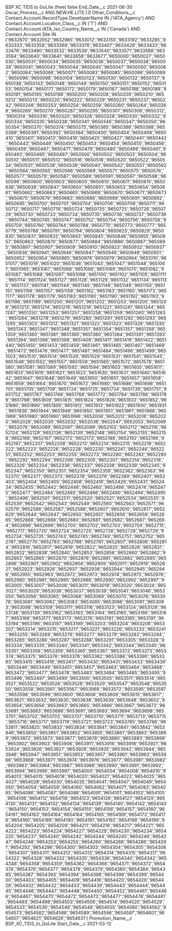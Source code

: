 <?xml version="1.0" encoding="UTF-8"?>
<CustomMetadata xmlns="http://soap.sforce.com/2006/04/metadata" xmlns:xsi="http://www.w3.org/2001/XMLSchema-instance" xmlns:xsd="http://www.w3.org/2001/XMLSchema">
    <label>BSP XC TIDS to GoLite (free)</label>
    <protected>false</protected>
    <values>
        <field>End_Date__c</field>
        <value xsi:type="xsd:date">2021-06-30</value>
    </values>
    <values>
        <field>Oscar_Process__c</field>
        <value xsi:type="xsd:string">ANG.NEW.HE.LITE.1.0</value>
    </values>
    <values>
        <field>Other_Conditions__c</field>
        <value xsi:type="xsd:string">Contact.Account.RecordType.DeveloperName IN (&apos;IATA_Agency&apos;) AND Contact.Account.Location_Class__c IN (&apos;T&apos;) AND Contact.Account.IATA_Iso_Country_Name__c IN (&apos;Canada&apos;) AND Contact.Account.Site IN (&apos;9632870&apos;,&apos;9632952&apos;,&apos;9632985&apos;,&apos;9633012&apos;,&apos;9633155&apos;,&apos;9633192&apos;,&apos;9633285&apos;,&apos;9633333&apos;,&apos;9633358&apos;,&apos;9633369&apos;,&apos;9633376&apos;,&apos;9633407&apos;,&apos;9633428&apos;,&apos;9633433&apos;,&apos;9633476&apos;,&apos;9633490&apos;,&apos;9633532&apos;,&apos;9633539&apos;,&apos;9633540&apos;,&apos;9633571&apos;,&apos;9633588&apos;,&apos;9633594&apos;,&apos;9633640&apos;,&apos;9633641&apos;,&apos;9633658&apos;,&apos;9633677&apos;,&apos;9650000&apos;,&apos;9650027&apos;,&apos;9650030&apos;,&apos;9650031&apos;,&apos;9650034&apos;,&apos;9650035&apos;,&apos;9650036&apos;,&apos;9650037&apos;,&apos;9650038&apos;,&apos;9650039&apos;,&apos;9650041&apos;,&apos;9650043&apos;,&apos;9650044&apos;,&apos;9650045&apos;,&apos;9650047&apos;,&apos;9650050&apos;,&apos;9650062&apos;,&apos;9650064&apos;,&apos;9650066&apos;,&apos;9650071&apos;,&apos;9650083&apos;,&apos;9650085&apos;,&apos;9650086&apos;,&apos;9650089&apos;,&apos;9650096&apos;,&apos;9650098&apos;,&apos;9650104&apos;,&apos;9650123&apos;,&apos;9650130&apos;,&apos;9650132&apos;,&apos;9650137&apos;,&apos;9650138&apos;,&apos;9650143&apos;,&apos;9650148&apos;,&apos;9650149&apos;,&apos;9650150&apos;,&apos;9650151&apos;,&apos;9650152&apos;,&apos;9650153&apos;,&apos;9650154&apos;,&apos;9650171&apos;,&apos;9650172&apos;,&apos;9650179&apos;,&apos;9650187&apos;,&apos;9650188&apos;,&apos;9650189&apos;,&apos;9650191&apos;,&apos;9650195&apos;,&apos;9650196&apos;,&apos;9650200&apos;,&apos;9650208&apos;,&apos;9650209&apos;,&apos;9650210&apos;,&apos;9650212&apos;,&apos;9650213&apos;,&apos;9650220&apos;,&apos;9650222&apos;,&apos;9650229&apos;,&apos;9650231&apos;,&apos;9650237&apos;,&apos;9650242&apos;,&apos;9650248&apos;,&apos;9650253&apos;,&apos;9650254&apos;,&apos;9650259&apos;,&apos;9650260&apos;,&apos;9650264&apos;,&apos;9650268&apos;,&apos;9650269&apos;,&apos;9650270&apos;,&apos;9650287&apos;,&apos;9650295&apos;,&apos;9650301&apos;,&apos;9650306&apos;,&apos;9650312&apos;,&apos;9650314&apos;,&apos;9650316&apos;,&apos;9650320&apos;,&apos;9650326&apos;,&apos;9650328&apos;,&apos;9650330&apos;,&apos;9650332&apos;,&apos;9650334&apos;,&apos;9650335&apos;,&apos;9650338&apos;,&apos;9650341&apos;,&apos;9650346&apos;,&apos;9650347&apos;,&apos;9650350&apos;,&apos;9650354&apos;,&apos;9650370&apos;,&apos;9650374&apos;,&apos;9650375&apos;,&apos;9650385&apos;,&apos;9650386&apos;,&apos;9650388&apos;,&apos;9650389&apos;,&apos;9650391&apos;,&apos;9650392&apos;,&apos;9650394&apos;,&apos;9650400&apos;,&apos;9650404&apos;,&apos;9650408&apos;,&apos;9650410&apos;,&apos;9650411&apos;,&apos;9650413&apos;,&apos;9650419&apos;,&apos;9650425&apos;,&apos;9650427&apos;,&apos;9650441&apos;,&apos;9650442&apos;,&apos;9650443&apos;,&apos;9650448&apos;,&apos;9650450&apos;,&apos;9650453&apos;,&apos;9650454&apos;,&apos;9650455&apos;,&apos;9650456&apos;,&apos;9650459&apos;,&apos;9650467&apos;,&apos;9650471&apos;,&apos;9650479&apos;,&apos;9650480&apos;,&apos;9650489&apos;,&apos;9650491&apos;,&apos;9650493&apos;,&apos;9650495&apos;,&apos;9650497&apos;,&apos;9650500&apos;,&apos;9650502&apos;,&apos;9650503&apos;,&apos;9650504&apos;,&apos;9650510&apos;,&apos;9650511&apos;,&apos;9650512&apos;,&apos;9650516&apos;,&apos;9650518&apos;,&apos;9650520&apos;,&apos;9650522&apos;,&apos;9650524&apos;,&apos;9650531&apos;,&apos;9650538&apos;,&apos;9650539&apos;,&apos;9650540&apos;,&apos;9650542&apos;,&apos;9650551&apos;,&apos;9650562&apos;,&apos;9650564&apos;,&apos;9650565&apos;,&apos;9650566&apos;,&apos;9650569&apos;,&apos;9650571&apos;,&apos;9650575&apos;,&apos;9650576&apos;,&apos;9650577&apos;,&apos;9650579&apos;,&apos;9650587&apos;,&apos;9650589&apos;,&apos;9650591&apos;,&apos;9650597&apos;,&apos;9650598&apos;,&apos;9650599&apos;,&apos;9650600&apos;,&apos;9650603&apos;,&apos;9650605&apos;,&apos;9650610&apos;,&apos;9650611&apos;,&apos;9650615&apos;,&apos;9650636&apos;,&apos;9650638&apos;,&apos;9650647&apos;,&apos;9650650&apos;,&apos;9650651&apos;,&apos;9650653&apos;,&apos;9650654&apos;,&apos;9650661&apos;,&apos;9650662&apos;,&apos;9650663&apos;,&apos;9650665&apos;,&apos;9650669&apos;,&apos;9650670&apos;,&apos;9650671&apos;,&apos;9650673&apos;,&apos;9650675&apos;,&apos;9650679&apos;,&apos;9650683&apos;,&apos;9650686&apos;,&apos;9650689&apos;,&apos;9650691&apos;,&apos;9650692&apos;,&apos;9650695&apos;,&apos;9650700&apos;,&apos;9650701&apos;,&apos;9650704&apos;,&apos;9650706&apos;,&apos;9650708&apos;,&apos;9650711&apos;,&apos;9650712&apos;,&apos;9650717&apos;,&apos;9650719&apos;,&apos;9650724&apos;,&apos;9650725&apos;,&apos;9650725&apos;,&apos;9650728&apos;,&apos;9650729&apos;,&apos;9650730&apos;,&apos;9650733&apos;,&apos;9650734&apos;,&apos;9650735&apos;,&apos;9650736&apos;,&apos;9650737&apos;,&apos;9650739&apos;,&apos;9650744&apos;,&apos;9650745&apos;,&apos;9650747&apos;,&apos;9650752&apos;,&apos;9650754&apos;,&apos;9650756&apos;,&apos;9650758&apos;,&apos;9650759&apos;,&apos;9650760&apos;,&apos;9650764&apos;,&apos;9650768&apos;,&apos;9650770&apos;,&apos;9650773&apos;,&apos;9650777&apos;,&apos;9650779&apos;,&apos;9650788&apos;,&apos;9650791&apos;,&apos;9650794&apos;,&apos;9650804&apos;,&apos;9650825&apos;,&apos;9650829&apos;,&apos;9650830&apos;,&apos;9650831&apos;,&apos;9650832&apos;,&apos;9650843&apos;,&apos;9650845&apos;,&apos;9650846&apos;,&apos;9650855&apos;,&apos;9650857&apos;,&apos;9650863&apos;,&apos;9650870&apos;,&apos;9650877&apos;,&apos;9650884&apos;,&apos;9650886&apos;,&apos;9650887&apos;,&apos;9650895&apos;,&apos;9650897&apos;,&apos;9650907&apos;,&apos;9650909&apos;,&apos;9650910&apos;,&apos;9650923&apos;,&apos;9650932&apos;,&apos;9650937&apos;,&apos;9650938&apos;,&apos;9650941&apos;,&apos;9650946&apos;,&apos;9650947&apos;,&apos;9650948&apos;,&apos;9650949&apos;,&apos;9650951&apos;,&apos;9650952&apos;,&apos;9650954&apos;,&apos;9650965&apos;,&apos;9650978&apos;,&apos;9650979&apos;,&apos;9650984&apos;,&apos;9651010&apos;,&apos;9651017&apos;,&apos;9651019&apos;,&apos;9651020&apos;,&apos;9651036&apos;,&apos;9651043&apos;,&apos;9651047&apos;,&apos;9651048&apos;,&apos;9651061&apos;,&apos;9651065&apos;,&apos;9651067&apos;,&apos;9651068&apos;,&apos;9651069&apos;,&apos;9651069&apos;,&apos;9651070&apos;,&apos;9651082&apos;,&apos;9651087&apos;,&apos;9651088&apos;,&apos;9651097&apos;,&apos;9651098&apos;,&apos;9651100&apos;,&apos;9651102&apos;,&apos;9651105&apos;,&apos;9651111&apos;,&apos;9651114&apos;,&apos;9651124&apos;,&apos;9651127&apos;,&apos;9651128&apos;,&apos;9651129&apos;,&apos;9651132&apos;,&apos;9651134&apos;,&apos;9651135&apos;,&apos;9651137&apos;,&apos;9651141&apos;,&apos;9651144&apos;,&apos;9651145&apos;,&apos;9651148&apos;,&apos;9651149&apos;,&apos;9651150&apos;,&apos;9651151&apos;,&apos;9651156&apos;,&apos;9651157&apos;,&apos;9651158&apos;,&apos;9651162&apos;,&apos;9651163&apos;,&apos;9651165&apos;,&apos;9651173&apos;,&apos;9651177&apos;,&apos;9651178&apos;,&apos;9651179&apos;,&apos;9651183&apos;,&apos;9651190&apos;,&apos;9651190&apos;,&apos;9651192&apos;,&apos;9651193&apos;,&apos;9651196&apos;,&apos;9651199&apos;,&apos;9651200&apos;,&apos;9651201&apos;,&apos;9651202&apos;,&apos;9651203&apos;,&apos;9651205&apos;,&apos;9651206&apos;,&apos;9651213&apos;,&apos;9651214&apos;,&apos;9651216&apos;,&apos;9651219&apos;,&apos;9651221&apos;,&apos;9651241&apos;,&apos;9651244&apos;,&apos;9651247&apos;,&apos;9651250&apos;,&apos;9651253&apos;,&apos;9651257&apos;,&apos;9651258&apos;,&apos;9651259&apos;,&apos;9651260&apos;,&apos;9651263&apos;,&apos;9651264&apos;,&apos;9651278&apos;,&apos;9651279&apos;,&apos;9651280&apos;,&apos;9651291&apos;,&apos;9651292&apos;,&apos;9651293&apos;,&apos;9651295&apos;,&apos;9651303&apos;,&apos;9651312&apos;,&apos;9651321&apos;,&apos;9651322&apos;,&apos;9651323&apos;,&apos;9651328&apos;,&apos;9651330&apos;,&apos;9651343&apos;,&apos;9651347&apos;,&apos;9651348&apos;,&apos;9651351&apos;,&apos;9651354&apos;,&apos;9651357&apos;,&apos;9651358&apos;,&apos;9651359&apos;,&apos;9651360&apos;,&apos;9651361&apos;,&apos;9651365&apos;,&apos;9651380&apos;,&apos;9651384&apos;,&apos;9651391&apos;,&apos;9651393&apos;,&apos;9651394&apos;,&apos;9651396&apos;,&apos;9651398&apos;,&apos;9651408&apos;,&apos;9651411&apos;,&apos;9651419&apos;,&apos;9651422&apos;,&apos;9651440&apos;,&apos;9651450&apos;,&apos;9651453&apos;,&apos;9651459&apos;,&apos;9651461&apos;,&apos;9651465&apos;,&apos;9651467&apos;,&apos;9651469&apos;,&apos;9651472&apos;,&apos;9651476&apos;,&apos;9651477&apos;,&apos;9651481&apos;,&apos;9651484&apos;,&apos;9651496&apos;,&apos;9651499&apos;,&apos;9651503&apos;,&apos;9651510&apos;,&apos;9651514&apos;,&apos;9651526&apos;,&apos;9651529&apos;,&apos;9651531&apos;,&apos;9651541&apos;,&apos;9651545&apos;,&apos;9651548&apos;,&apos;9651552&apos;,&apos;9651557&apos;,&apos;9651558&apos;,&apos;9651565&apos;,&apos;9651572&apos;,&apos;9651578&apos;,&apos;9651580&apos;,&apos;9651581&apos;,&apos;9651589&apos;,&apos;9651592&apos;,&apos;9651594&apos;,&apos;9651603&apos;,&apos;9651605&apos;,&apos;9651611&apos;,&apos;9651613&apos;,&apos;9651619&apos;,&apos;9651621&apos;,&apos;9651623&apos;,&apos;9651630&apos;,&apos;9651631&apos;,&apos;9651640&apos;,&apos;9651642&apos;,&apos;9651647&apos;,&apos;9651648&apos;,&apos;9651649&apos;,&apos;9651650&apos;,&apos;9651651&apos;,&apos;9651657&apos;,&apos;9651658&apos;,&apos;9651659&apos;,&apos;9651664&apos;,&apos;9651670&apos;,&apos;9651672&apos;,&apos;9651680&apos;,&apos;9651686&apos;,&apos;9651698&apos;,&apos;9651701&apos;,&apos;9651705&apos;,&apos;9651709&apos;,&apos;9651724&apos;,&apos;9651725&apos;,&apos;9651734&apos;,&apos;9651739&apos;,&apos;9651751&apos;,&apos;9651752&apos;,&apos;9651767&apos;,&apos;9651768&apos;,&apos;9651769&apos;,&apos;9651772&apos;,&apos;9651784&apos;,&apos;9651786&apos;,&apos;9651789&apos;,&apos;9651798&apos;,&apos;9651809&apos;,&apos;9651815&apos;,&apos;9651824&apos;,&apos;9651828&apos;,&apos;9651833&apos;,&apos;9651852&apos;,&apos;9651880&apos;,&apos;9651890&apos;,&apos;9651895&apos;,&apos;9651912&apos;,&apos;9651913&apos;,&apos;9651922&apos;,&apos;9651930&apos;,&apos;9651931&apos;,&apos;9651936&apos;,&apos;9651944&apos;,&apos;9651949&apos;,&apos;9651950&apos;,&apos;9651951&apos;,&apos;9651961&apos;,&apos;9651966&apos;,&apos;9651969&apos;,&apos;9651980&apos;,&apos;9651990&apos;,&apos;9651996&apos;,&apos;9652006&apos;,&apos;9652012&apos;,&apos;9652018&apos;,&apos;9652020&apos;,&apos;9652026&apos;,&apos;9652030&apos;,&apos;9652032&apos;,&apos;9652036&apos;,&apos;9652047&apos;,&apos;9652053&apos;,&apos;9652069&apos;,&apos;9652076&apos;,&apos;9652089&apos;,&apos;9652097&apos;,&apos;9652099&apos;,&apos;9652102&apos;,&apos;9652112&apos;,&apos;9652116&apos;,&apos;9652124&apos;,&apos;9652129&apos;,&apos;9652136&apos;,&apos;9652139&apos;,&apos;9652148&apos;,&apos;9652154&apos;,&apos;9652155&apos;,&apos;9652158&apos;,&apos;9652166&apos;,&apos;9652167&apos;,&apos;9652172&apos;,&apos;9652173&apos;,&apos;9652188&apos;,&apos;9652192&apos;,&apos;9652196&apos;,&apos;9652197&apos;,&apos;9652207&apos;,&apos;9652208&apos;,&apos;9652213&apos;,&apos;9652214&apos;,&apos;9652215&apos;,&apos;9652218&apos;,&apos;9652222&apos;,&apos;9652223&apos;,&apos;9652226&apos;,&apos;9652228&apos;,&apos;9652230&apos;,&apos;9652241&apos;,&apos;9652246&apos;,&apos;9652251&apos;,&apos;9652252&apos;,&apos;9652253&apos;,&apos;9652255&apos;,&apos;9652273&apos;,&apos;9652280&apos;,&apos;9652282&apos;,&apos;9652290&apos;,&apos;9652292&apos;,&apos;9652294&apos;,&apos;9652298&apos;,&apos;9652305&apos;,&apos;9652307&apos;,&apos;9652314&apos;,&apos;9652318&apos;,&apos;9652326&apos;,&apos;9652334&apos;,&apos;9652336&apos;,&apos;9652337&apos;,&apos;9652338&apos;,&apos;9652339&apos;,&apos;9652345&apos;,&apos;9652347&apos;,&apos;9652350&apos;,&apos;9652351&apos;,&apos;9652354&apos;,&apos;9652359&apos;,&apos;9652362&apos;,&apos;9652363&apos;,&apos;9652370&apos;,&apos;9652371&apos;,&apos;9652373&apos;,&apos;9652378&apos;,&apos;9652379&apos;,&apos;9652389&apos;,&apos;9652401&apos;,&apos;9652403&apos;,&apos;9652404&apos;,&apos;9652405&apos;,&apos;9652408&apos;,&apos;9652416&apos;,&apos;9652429&apos;,&apos;9652431&apos;,&apos;9652434&apos;,&apos;9652435&apos;,&apos;9652442&apos;,&apos;9652448&apos;,&apos;9652460&apos;,&apos;9652466&apos;,&apos;9652474&apos;,&apos;9652475&apos;,&apos;9652477&apos;,&apos;9652484&apos;,&apos;9652485&apos;,&apos;9652486&apos;,&apos;9652490&apos;,&apos;9652494&apos;,&apos;9652495&apos;,&apos;9652496&apos;,&apos;9652501&apos;,&apos;9652511&apos;,&apos;9652520&apos;,&apos;9652521&apos;,&apos;9652534&apos;,&apos;9652535&apos;,&apos;9652539&apos;,&apos;9652542&apos;,&apos;9652543&apos;,&apos;9652549&apos;,&apos;9652560&apos;,&apos;9652563&apos;,&apos;9652571&apos;,&apos;9652579&apos;,&apos;9652586&apos;,&apos;9652587&apos;,&apos;9652588&apos;,&apos;9652607&apos;,&apos;9652610&apos;,&apos;9652617&apos;,&apos;9652629&apos;,&apos;9652644&apos;,&apos;9652647&apos;,&apos;9652650&apos;,&apos;9652651&apos;,&apos;9652656&apos;,&apos;9652659&apos;,&apos;9652665&apos;,&apos;9652666&apos;,&apos;9652668&apos;,&apos;9652680&apos;,&apos;9652681&apos;,&apos;9652682&apos;,&apos;9652687&apos;,&apos;9652694&apos;,&apos;9652696&apos;,&apos;9652699&apos;,&apos;9652700&apos;,&apos;9652702&apos;,&apos;9652703&apos;,&apos;9652704&apos;,&apos;9652715&apos;,&apos;9652717&apos;,&apos;9652720&apos;,&apos;9652724&apos;,&apos;9652725&apos;,&apos;9652726&apos;,&apos;9652728&apos;,&apos;9652729&apos;,&apos;9652734&apos;,&apos;9652735&apos;,&apos;9652743&apos;,&apos;9652745&apos;,&apos;9652749&apos;,&apos;9652751&apos;,&apos;9652752&apos;,&apos;9652761&apos;,&apos;9652770&apos;,&apos;9652783&apos;,&apos;9652788&apos;,&apos;9652791&apos;,&apos;9652807&apos;,&apos;9652808&apos;,&apos;9652814&apos;,&apos;9652816&apos;,&apos;9652817&apos;,&apos;9652819&apos;,&apos;9652822&apos;,&apos;9652825&apos;,&apos;9652826&apos;,&apos;9652831&apos;,&apos;9652832&apos;,&apos;9652838&apos;,&apos;9652840&apos;,&apos;9652853&apos;,&apos;9652858&apos;,&apos;9652860&apos;,&apos;9652862&apos;,&apos;9652863&apos;,&apos;9652865&apos;,&apos;9652870&apos;,&apos;9652876&apos;,&apos;9652881&apos;,&apos;9652882&apos;,&apos;9652885&apos;,&apos;9652896&apos;,&apos;9652901&apos;,&apos;9652902&apos;,&apos;9652904&apos;,&apos;9652909&apos;,&apos;9652911&apos;,&apos;9652919&apos;,&apos;9652921&apos;,&apos;9652923&apos;,&apos;9652926&apos;,&apos;9652937&apos;,&apos;9652938&apos;,&apos;9652944&apos;,&apos;9652945&apos;,&apos;9652946&apos;,&apos;9652955&apos;,&apos;9652963&apos;,&apos;9652972&apos;,&apos;9652973&apos;,&apos;9652974&apos;,&apos;9652975&apos;,&apos;9652976&apos;,&apos;9652980&apos;,&apos;9652981&apos;,&apos;9652985&apos;,&apos;9652986&apos;,&apos;9652990&apos;,&apos;9652992&apos;,&apos;9652997&apos;,&apos;9653005&apos;,&apos;9653007&apos;,&apos;9653008&apos;,&apos;9653011&apos;,&apos;9653019&apos;,&apos;9653020&apos;,&apos;9653024&apos;,&apos;9653027&apos;,&apos;9653029&apos;,&apos;9653036&apos;,&apos;9653037&apos;,&apos;9653039&apos;,&apos;9653041&apos;,&apos;9653046&apos;,&apos;9653050&apos;,&apos;9653056&apos;,&apos;9653065&apos;,&apos;9653068&apos;,&apos;9653069&apos;,&apos;9653070&apos;,&apos;9653076&apos;,&apos;9653078&apos;,&apos;9653081&apos;,&apos;9653082&apos;,&apos;9653083&apos;,&apos;9653085&apos;,&apos;9653086&apos;,&apos;9653091&apos;,&apos;9653093&apos;,&apos;9653098&apos;,&apos;9653109&apos;,&apos;9653111&apos;,&apos;9653116&apos;,&apos;9653123&apos;,&apos;9653124&apos;,&apos;9653128&apos;,&apos;9653138&apos;,&apos;9653139&apos;,&apos;9653162&apos;,&apos;9653163&apos;,&apos;9653164&apos;,&apos;9653165&apos;,&apos;9653166&apos;,&apos;9653167&apos;,&apos;9653168&apos;,&apos;9653171&apos;,&apos;9653173&apos;,&apos;9653176&apos;,&apos;9653181&apos;,&apos;9653185&apos;,&apos;9653191&apos;,&apos;9653194&apos;,&apos;9653196&apos;,&apos;9653197&apos;,&apos;9653199&apos;,&apos;9653203&apos;,&apos;9653204&apos;,&apos;9653206&apos;,&apos;9653207&apos;,&apos;9653214&apos;,&apos;9653215&apos;,&apos;9653217&apos;,&apos;9653221&apos;,&apos;9653226&apos;,&apos;9653233&apos;,&apos;9653241&apos;,&apos;9653255&apos;,&apos;9653269&apos;,&apos;9653276&apos;,&apos;9653277&apos;,&apos;9653279&apos;,&apos;9653283&apos;,&apos;9653284&apos;,&apos;9653285&apos;,&apos;9653286&apos;,&apos;9653287&apos;,&apos;9653288&apos;,&apos;9653291&apos;,&apos;9653305&apos;,&apos;9653328&apos;,&apos;9653334&apos;,&apos;9653335&apos;,&apos;9653340&apos;,&apos;9653341&apos;,&apos;9653342&apos;,&apos;9653344&apos;,&apos;9653345&apos;,&apos;9653351&apos;,&apos;9653356&apos;,&apos;9653359&apos;,&apos;9653365&apos;,&apos;9653367&apos;,&apos;9653372&apos;,&apos;9653373&apos;,&apos;9653374&apos;,&apos;9653375&apos;,&apos;9653376&apos;,&apos;9653378&apos;,&apos;9653382&apos;,&apos;9653388&apos;,&apos;9653390&apos;,&apos;9653393&apos;,&apos;9653415&apos;,&apos;9653416&apos;,&apos;9653417&apos;,&apos;9653430&apos;,&apos;9653431&apos;,&apos;9653433&apos;,&apos;9653439&apos;,&apos;9653446&apos;,&apos;9653449&apos;,&apos;9653451&apos;,&apos;9653457&apos;,&apos;9653463&apos;,&apos;9653464&apos;,&apos;9653468&apos;,&apos;9653472&apos;,&apos;9653477&apos;,&apos;9653478&apos;,&apos;9653483&apos;,&apos;9653484&apos;,&apos;9653485&apos;,&apos;9653495&apos;,&apos;9653496&apos;,&apos;9653497&apos;,&apos;9653499&apos;,&apos;9653500&apos;,&apos;9653505&apos;,&apos;9653511&apos;,&apos;9653514&apos;,&apos;9653521&apos;,&apos;9653522&apos;,&apos;9653526&apos;,&apos;9653528&apos;,&apos;9653529&apos;,&apos;9653547&apos;,&apos;9653548&apos;,&apos;9653550&apos;,&apos;9653558&apos;,&apos;9653561&apos;,&apos;9653567&apos;,&apos;9653568&apos;,&apos;9653572&apos;,&apos;9653595&apos;,&apos;9653597&apos;,&apos;9653598&apos;,&apos;9653599&apos;,&apos;9653600&apos;,&apos;9653608&apos;,&apos;9653609&apos;,&apos;9653615&apos;,&apos;9653617&apos;,&apos;9653621&apos;,&apos;9653632&apos;,&apos;9653635&apos;,&apos;9653638&apos;,&apos;9653639&apos;,&apos;9653648&apos;,&apos;9653652&apos;,&apos;9653654&apos;,&apos;9653656&apos;,&apos;9653663&apos;,&apos;9653665&apos;,&apos;9653666&apos;,&apos;9653667&apos;,&apos;9653672&apos;,&apos;9653681&apos;,&apos;9653683&apos;,&apos;9653686&apos;,&apos;9653691&apos;,&apos;9653693&apos;,&apos;9653694&apos;,&apos;9653698&apos;,&apos;9653701&apos;,&apos;9653702&apos;,&apos;9653703&apos;,&apos;9653707&apos;,&apos;9653710&apos;,&apos;9653711&apos;,&apos;9653713&apos;,&apos;9653715&apos;,&apos;9653716&apos;,&apos;9653717&apos;,&apos;9653719&apos;,&apos;9653721&apos;,&apos;9653723&apos;,&apos;9653785&apos;,&apos;9653786&apos;,&apos;9653811&apos;,&apos;9653825&apos;,&apos;9653833&apos;,&apos;9653834&apos;,&apos;9653841&apos;,&apos;9653841&apos;,&apos;9653842&apos;,&apos;9653846&apos;,&apos;9653850&apos;,&apos;9653851&apos;,&apos;9653852&apos;,&apos;9653855&apos;,&apos;9653861&apos;,&apos;9653863&apos;,&apos;9653869&apos;,&apos;9653872&apos;,&apos;9653873&apos;,&apos;9653877&apos;,&apos;9653878&apos;,&apos;9653880&apos;,&apos;9653893&apos;,&apos;9653898&apos;,&apos;9653902&apos;,&apos;9653903&apos;,&apos;9653906&apos;,&apos;9653911&apos;,&apos;9653916&apos;,&apos;9653918&apos;,&apos;9653921&apos;,&apos;9653924&apos;,&apos;9653926&apos;,&apos;9653927&apos;,&apos;9653928&apos;,&apos;9653935&apos;,&apos;9653942&apos;,&apos;9653944&apos;,&apos;9653946&apos;,&apos;9653947&apos;,&apos;9653951&apos;,&apos;9653953&apos;,&apos;9653957&apos;,&apos;9653961&apos;,&apos;9653963&apos;,&apos;9653966&apos;,&apos;9653968&apos;,&apos;9653971&apos;,&apos;9653974&apos;,&apos;9653976&apos;,&apos;9653977&apos;,&apos;9653981&apos;,&apos;9653982&apos;,&apos;9653983&apos;,&apos;9653984&apos;,&apos;9653987&apos;,&apos;9653988&apos;,&apos;9653990&apos;,&apos;9653991&apos;,&apos;9653992&apos;,&apos;9653994&apos;,&apos;9653996&apos;,&apos;9653997&apos;,&apos;9654000&apos;,&apos;9654004&apos;,&apos;9654008&apos;,&apos;9654010&apos;,&apos;9654013&apos;,&apos;9654015&apos;,&apos;9654018&apos;,&apos;9654020&apos;,&apos;9654021&apos;,&apos;9654023&apos;,&apos;9654025&apos;,&apos;9654027&apos;,&apos;9654028&apos;,&apos;9654030&apos;,&apos;9654035&apos;,&apos;9654041&apos;,&apos;9654047&apos;,&apos;9654049&apos;,&apos;9654050&apos;,&apos;9654054&apos;,&apos;9654059&apos;,&apos;9654060&apos;,&apos;9654062&apos;,&apos;9654071&apos;,&apos;9654083&apos;,&apos;9654085&apos;,&apos;9654086&apos;,&apos;9654087&apos;,&apos;9654088&apos;,&apos;9654091&apos;,&apos;9654101&apos;,&apos;9654103&apos;,&apos;9654105&apos;,&apos;9654106&apos;,&apos;9654112&apos;,&apos;9654118&apos;,&apos;9654123&apos;,&apos;9654126&apos;,&apos;9654127&apos;,&apos;9654129&apos;,&apos;9654130&apos;,&apos;9654131&apos;,&apos;9654132&apos;,&apos;9654134&apos;,&apos;9654139&apos;,&apos;9654140&apos;,&apos;9654142&apos;,&apos;9654143&apos;,&apos;9654150&apos;,&apos;9654153&apos;,&apos;9654154&apos;,&apos;9654155&apos;,&apos;9654156&apos;,&apos;9654157&apos;,&apos;9654160&apos;,&apos;9654161&apos;,&apos;9654163&apos;,&apos;9654164&apos;,&apos;9654164&apos;,&apos;9654165&apos;,&apos;9654169&apos;,&apos;9654173&apos;,&apos;9654176&apos;,&apos;9654180&apos;,&apos;9654189&apos;,&apos;9654190&apos;,&apos;9654191&apos;,&apos;9654192&apos;,&apos;9654198&apos;,&apos;9654199&apos;,&apos;9654204&apos;,&apos;9654205&apos;,&apos;9654209&apos;,&apos;9654211&apos;,&apos;9654216&apos;,&apos;9654217&apos;,&apos;9654221&apos;,&apos;9654222&apos;,&apos;9654223&apos;,&apos;9654224&apos;,&apos;9654227&apos;,&apos;9654229&apos;,&apos;9654230&apos;,&apos;9654234&apos;,&apos;9654235&apos;,&apos;9654237&apos;,&apos;9654240&apos;,&apos;9654242&apos;,&apos;9654244&apos;,&apos;9654245&apos;,&apos;9654246&apos;,&apos;9654247&apos;,&apos;9654248&apos;,&apos;9654253&apos;,&apos;9654255&apos;,&apos;9654260&apos;,&apos;9654268&apos;,&apos;9654286&apos;,&apos;9654291&apos;,&apos;9654292&apos;,&apos;9654296&apos;,&apos;9654300&apos;,&apos;9654303&apos;,&apos;9654304&apos;,&apos;9654305&apos;,&apos;9654306&apos;,&apos;9654307&apos;,&apos;9654311&apos;,&apos;9654312&apos;,&apos;9654313&apos;,&apos;9654314&apos;,&apos;9654315&apos;,&apos;9654317&apos;,&apos;9654322&apos;,&apos;9654328&apos;,&apos;9654332&apos;,&apos;9654335&apos;,&apos;9654336&apos;,&apos;9654340&apos;,&apos;9654342&apos;,&apos;9654348&apos;,&apos;9654358&apos;,&apos;9654359&apos;,&apos;9654362&apos;,&apos;9654366&apos;,&apos;9654371&apos;,&apos;9654372&apos;,&apos;9654374&apos;,&apos;9654376&apos;,&apos;9654377&apos;,&apos;9654378&apos;,&apos;9654379&apos;,&apos;9654380&apos;,&apos;9654384&apos;,&apos;9654385&apos;,&apos;9654387&apos;,&apos;9654393&apos;,&apos;9654394&apos;,&apos;9654398&apos;,&apos;9654398&apos;,&apos;9654399&apos;,&apos;9654400&apos;,&apos;9654403&apos;,&apos;9654405&apos;,&apos;9654409&apos;,&apos;9654416&apos;,&apos;9654420&apos;,&apos;9654426&apos;,&apos;9654428&apos;,&apos;9654432&apos;,&apos;9654432&apos;,&apos;9654433&apos;,&apos;9654439&apos;,&apos;9654443&apos;,&apos;9654444&apos;,&apos;9654445&apos;,&apos;9654446&apos;,&apos;9654447&apos;,&apos;9654448&apos;,&apos;9654450&apos;,&apos;9654452&apos;,&apos;9654461&apos;,&apos;9654466&apos;,&apos;9654467&apos;,&apos;9654470&apos;,&apos;9654472&apos;,&apos;9654473&apos;,&apos;9654477&apos;,&apos;9654478&apos;,&apos;9654481&apos;,&apos;9654493&apos;,&apos;9654498&apos;,&apos;9654503&apos;,&apos;9654506&apos;,&apos;9654514&apos;,&apos;9654520&apos;,&apos;9654529&apos;,&apos;9654533&apos;,&apos;9654536&apos;,&apos;9654546&apos;,&apos;9654548&apos;,&apos;9654555&apos;,&apos;9654560&apos;,&apos;9654562&apos;,&apos;9654573&apos;,&apos;9654582&apos;,&apos;9654586&apos;,&apos;9654589&apos;,&apos;9654596&apos;,&apos;9654597&apos;,&apos;9654601&apos;,&apos;9654607&apos;,&apos;9654621&apos;,&apos;9654626&apos;,&apos;9654631&apos;)</value>
    </values>
    <values>
        <field>Promotion_Name__c</field>
        <value xsi:type="xsd:string">BSP_XC_TIDS_to_GoLite</value>
    </values>
    <values>
        <field>Start_Date__c</field>
        <value xsi:type="xsd:date">2021-03-12</value>
    </values>
</CustomMetadata>

